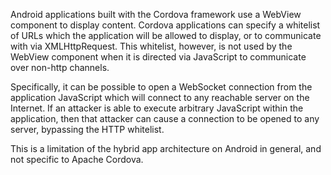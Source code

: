 
Android applications built with the Cordova framework use a WebView
component to display content. Cordova applications can specify a
whitelist of URLs which the application will be allowed to display, or
to communicate with via XMLHttpRequest. This whitelist, however, is not
used by the WebView component when it is directed via JavaScript to
communicate over non-http channels.

Specifically, it can be possible to open a WebSocket connection from the
application JavaScript which will connect to any reachable server on the
Internet. If an attacker is able to execute arbitrary JavaScript within
the application, then that attacker can cause a connection to be opened
to any server, bypassing the HTTP whitelist.

This is a limitation of the hybrid app architecture on Android in
general, and not specific to Apache Cordova.
